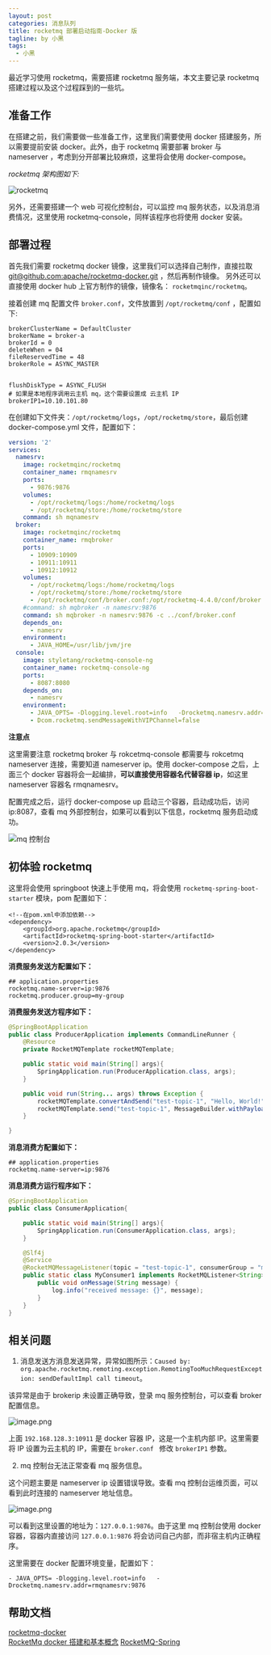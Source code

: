 ```yaml
---
layout: post
categories: 消息队列
title: rocketmq 部署启动指南-Docker 版
tagline: by 小黑
tags: 
  - 小黑
---
```


最近学习使用 rocketmq，需要搭建 rocketmq 服务端，本文主要记录 rocketmq 搭建过程以及这个过程踩到的一些坑。

<!--more-->

## 准备工作

在搭建之前，我们需要做一些准备工作，这里我们需要使用 docker 搭建服务，所以需要提前安装 docker。此外，由于 rocketmq 需要部署 broker 与 nameserver ，考虑到分开部署比较麻烦，这里将会使用 docker-compose。

*rocketmq 架构图如下:*

![rocketmq](http://www.justdojava.com/assets/images/2019/java/image_andyxh/20190826/rmq-basic-arc.png)

另外，还需要搭建一个 web 可视化控制台，可以监控 mq 服务状态，以及消息消费情况，这里使用 rocketmq-console，同样该程序也将使用 docker 安装。

## 部署过程

首先我们需要 rocketmq docker 镜像，这里我们可以选择自己制作，直接拉取 [git@github.com:apache/rocketmq-docker.git](git@github.com:apache/rocketmq-docker.git) ，然后再制作镜像。 另外还可以直接使用 docker hub 上官方制作的镜像，镜像名： `rocketmqinc/rocketmq`。

接着创建 mq 配置文件 `broker.conf`，文件放置到 `/opt/rocketmq/conf` ，配置如下:

```properties
brokerClusterName = DefaultCluster  
brokerName = broker-a  
brokerId = 0  
deleteWhen = 04  
fileReservedTime = 48  
brokerRole = ASYNC_MASTER  


flushDiskType = ASYNC_FLUSH  
# 如果是本地程序调用云主机 mq，这个需要设置成 云主机 IP
brokerIP1=10.10.101.80 

```

在创建如下文件夹：`/opt/rocketmq/logs`，`/opt/rocketmq/store`，最后创建 docker-compose.yml 文件，配置如下：

```yaml
version: '2'
services:
  namesrv:
    image: rocketmqinc/rocketmq
    container_name: rmqnamesrv
    ports:
      - 9876:9876
    volumes:
      - /opt/rocketmq/logs:/home/rocketmq/logs
      - /opt/rocketmq/store:/home/rocketmq/store
    command: sh mqnamesrv
  broker:
    image: rocketmqinc/rocketmq
    container_name: rmqbroker
    ports:
      - 10909:10909
      - 10911:10911
      - 10912:10912
    volumes:
      - /opt/rocketmq/logs:/home/rocketmq/logs
      - /opt/rocketmq/store:/home/rocketmq/store
      - /opt/rocketmq/conf/broker.conf:/opt/rocketmq-4.4.0/conf/broker.conf
    #command: sh mqbroker -n namesrv:9876
    command: sh mqbroker -n namesrv:9876 -c ../conf/broker.conf
    depends_on:
      - namesrv
    environment:
      - JAVA_HOME=/usr/lib/jvm/jre
  console:
    image: styletang/rocketmq-console-ng
    container_name: rocketmq-console-ng
    ports:
      - 8087:8080
    depends_on:
      - namesrv
    environment:
      - JAVA_OPTS= -Dlogging.level.root=info   -Drocketmq.namesrv.addr=rmqnamesrv:9876 
      - Dcom.rocketmq.sendMessageWithVIPChannel=false
```

**注意点**

这里需要注意 rocketmq broker 与 rokcetmq-console 都需要与 rokcetmq nameserver 连接，需要知道 nameserver ip。使用 docker-compose 之后，上面三个 docker 容器将会一起编排，**可以直接使用容器名代替容器 ip**，如这里 nameserver 容器名 rmqnamesrv。

配置完成之后，运行 docker-compose up 启动三个容器，启动成功后，访问 ip:8087，查看 mq 外部控制台，如果可以看到以下信息，rocketmq 服务启动成功。

![mq 控制台](http://www.justdojava.com/assets/images/2019/java/image_andyxh/20190826/image-4ef98b7a.png)

## 初体验 rocketmq

这里将会使用 springboot 快速上手使用 mq，将会使用 `rocketmq-spring-boot-starter` 模块，pom 配置如下：

```pom
<!--在pom.xml中添加依赖-->
<dependency>
    <groupId>org.apache.rocketmq</groupId>
    <artifactId>rocketmq-spring-boot-starter</artifactId>
    <version>2.0.3</version>
</dependency>
```

**消费服务发送方配置如下：**

```properties
## application.properties
rocketmq.name-server=ip:9876
rocketmq.producer.group=my-group
```

**消费服务发送方程序如下：**

```java
@SpringBootApplication
public class ProducerApplication implements CommandLineRunner {
    @Resource
    private RocketMQTemplate rocketMQTemplate;

    public static void main(String[] args){
        SpringApplication.run(ProducerApplication.class, args);
    }

    public void run(String... args) throws Exception {
        rocketMQTemplate.convertAndSend("test-topic-1", "Hello, World!");
        rocketMQTemplate.send("test-topic-1", MessageBuilder.withPayload("Hello, World! I'm from spring message").build());
    }

}
```

**消息消费方配置如下：**

```
## application.properties
rocketmq.name-server=ip:9876
```

**消息消费方运行程序如下：**

```java
@SpringBootApplication
public class ConsumerApplication{

    public static void main(String[] args){
        SpringApplication.run(ConsumerApplication.class, args);
    }

    @Slf4j
    @Service
    @RocketMQMessageListener(topic = "test-topic-1", consumerGroup = "my-consumer_test-topic-1")
    public static class MyConsumer1 implements RocketMQListener<String> {
        public void onMessage(String message) {
            log.info("received message: {}", message);
        }
    }
}
```

## 相关问题

1. 消息发送方消息发送异常，异常如图所示：`Caused by: org.apache.rocketmq.remoting.exception.RemotingTooMuchRequestException: sendDefaultImpl call timeout`。

该异常是由于 brokerip 未设置正确导致，登录 mq 服务控制台，可以查看 broker 配置信息。

![image.png](http://www.justdojava.com/assets/images/2019/java/image_andyxh/20190826/image-e2578861.png)

上面 `192.168.128.3:10911` 是 docker 容器 IP，这是一个主机内部 IP。这里需要将 IP 设置为云主机的 IP，需要在 `broker.conf ` 修改 `brokerIP1` 参数。

2. mq 控制台无法正常查看 mq 服务信息。

这个问题主要是 nameserver ip 设置错误导致。查看 mq 控制台运维页面，可以看到此时连接的 nameserver 地址信息。

![image.png](http://www.justdojava.com/assets/images/2019/java/image_andyxh/20190826/image-a7437e6a.png)

可以看到这里设置的地址为：`127.0.0.1:9876`。由于这里 mq 控制台使用 docker 容器，容器内直接访问 `127.0.0.1:9876` 将会访问自己内部，而非宿主机内正确程序。

这里需要在 docker 配置环境变量，配置如下：

```
- JAVA_OPTS= -Dlogging.level.root=info   -Drocketmq.namesrv.addr=rmqnamesrv:9876 
```

## 帮助文档
[rocketmq-docker](https://github.com/apache/rocketmq-docker)  
[RocketMq docker 搭建和基本概念]([https://www.jianshu.com/p/072f18681351?utm_campaign=maleskine&utm_content=note&utm_medium=seo_notes&utm_source=recommendation](https://www.jianshu.com/p/072f18681351?utm_campaign=maleskine&utm_content=note&utm_medium=seo_notes&utm_source=recommendation))  
[RocketMQ-Spring](https://github.com/apache/rocketmq-spring/blob/master/README_zh_CN.md)